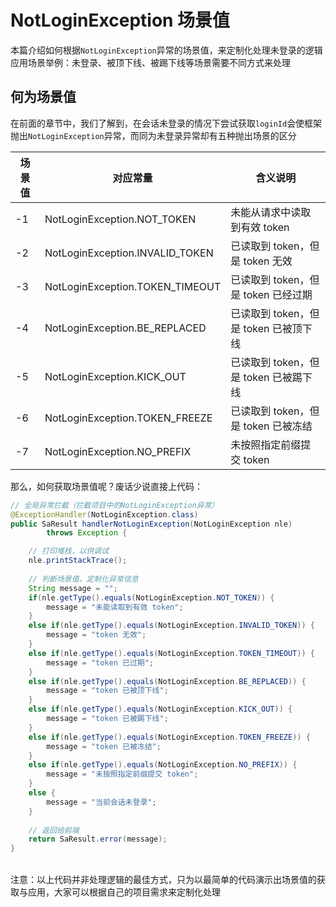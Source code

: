 # NotLoginException 场景值

本篇介绍如何根据`NotLoginException`异常的场景值，来定制化处理未登录的逻辑 <br/>
应用场景举例：未登录、被顶下线、被踢下线等场景需要不同方式来处理 


## 何为场景值
在前面的章节中，我们了解到，在会话未登录的情况下尝试获取`loginId`会使框架抛出`NotLoginException`异常，而同为未登录异常却有五种抛出场景的区分 

| 场景值   | 对应常量  |  含义说明                         |
|---   	  |---        |---                            |
| -1      | NotLoginException.NOT_TOKEN  	| 未能从请求中读取到有效 token         |
| -2      | NotLoginException.INVALID_TOKEN	| 已读取到 token，但是 token 无效  |
| -3      | NotLoginException.TOKEN_TIMEOUT	| 已读取到 token，但是 token 已经过期  |
| -4      | NotLoginException.BE_REPLACED	| 已读取到 token，但是 token 已被顶下线  |
| -5      | NotLoginException.KICK_OUT		| 已读取到 token，但是 token 已被踢下线  |
| -6      | NotLoginException.TOKEN_FREEZE	| 已读取到 token，但是 token 已被冻结  |
| -7      | NotLoginException.NO_PREFIX		| 未按照指定前缀提交 token		  |



那么，如何获取场景值呢？废话少说直接上代码：


``` java
// 全局异常拦截（拦截项目中的NotLoginException异常）
@ExceptionHandler(NotLoginException.class)
public SaResult handlerNotLoginException(NotLoginException nle)
		throws Exception {

	// 打印堆栈，以供调试
	nle.printStackTrace(); 
	
	// 判断场景值，定制化异常信息 
	String message = "";
	if(nle.getType().equals(NotLoginException.NOT_TOKEN)) {
		message = "未能读取到有效 token";
	}
	else if(nle.getType().equals(NotLoginException.INVALID_TOKEN)) {
		message = "token 无效";
	}
	else if(nle.getType().equals(NotLoginException.TOKEN_TIMEOUT)) {
		message = "token 已过期";
	}
	else if(nle.getType().equals(NotLoginException.BE_REPLACED)) {
		message = "token 已被顶下线";
	}
	else if(nle.getType().equals(NotLoginException.KICK_OUT)) {
		message = "token 已被踢下线";
	}
	else if(nle.getType().equals(NotLoginException.TOKEN_FREEZE)) {
		message = "token 已被冻结";
	}
	else if(nle.getType().equals(NotLoginException.NO_PREFIX)) {
		message = "未按照指定前缀提交 token";
	}
	else {
		message = "当前会话未登录";
	}
	
	// 返回给前端
	return SaResult.error(message);
}
```

<br/>
注意：以上代码并非处理逻辑的最佳方式，只为以最简单的代码演示出场景值的获取与应用，大家可以根据自己的项目需求来定制化处理


